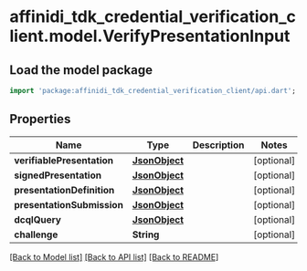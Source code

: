 # affinidi_tdk_credential_verification_client.model.VerifyPresentationInput

## Load the model package

```dart
import 'package:affinidi_tdk_credential_verification_client/api.dart';
```

## Properties

| Name                       | Type                  | Description | Notes      |
| -------------------------- | --------------------- | ----------- | ---------- |
| **verifiablePresentation** | [**JsonObject**](.md) |             | [optional] |
| **signedPresentation**     | [**JsonObject**](.md) |             | [optional] |
| **presentationDefinition** | [**JsonObject**](.md) |             | [optional] |
| **presentationSubmission** | [**JsonObject**](.md) |             | [optional] |
| **dcqlQuery**              | [**JsonObject**](.md) |             | [optional] |
| **challenge**              | **String**            |             | [optional] |

[[Back to Model list]](../README.md#documentation-for-models) [[Back to API list]](../README.md#documentation-for-api-endpoints) [[Back to README]](../README.md)
